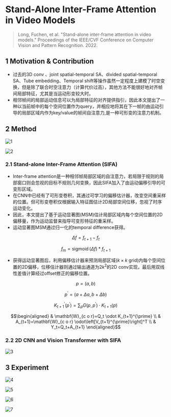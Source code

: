 # Stand-Alone Inter-Frame Attention in Video Models

> Long, Fuchen, et al. "Stand-alone inter-frame attention in video models." Proceedings of the IEEE/CVF Conference on Computer Vision and Pattern Recognition. 2022.

## 1 Motivation & Contribution

- 过去的3D conv 、joint spatial-temporal SA、divided spatial-temporal SA、Tube embedding、Temporal shift等操作虽然一定程度上建模了时空变换，但是除了联合时空注意力（计算代价过高），其他方法不能很好地对齐帧间局部特征，尤其是当运动形变较大时。
- 相邻帧间的局部运动信息可以为局部特征的对齐提供指引，因此本文提出了一种以当前帧中的每个空间位置作为query，并相应地将其在下一帧的由运动引导的局部区域内作为key/value的帧间自注意力,是一种可形变的注意力机制。

## 2 Method

![1](images/SIFA_1.png)

![2](images/SIFA_2.png)

### 2.1 Stand-alone Inter-Frame Attention (SIFA)

- Inter-frame attention是一种相邻帧局部区域的自注意力，若局限于规则的局部窗口则会忽视的目标不规则几何变换，因此SIFA加入了由运动偏移引导的可变形区域。
- 在CNN中已经有了可形变卷积，其通过可学习的偏移估计器，改变空间重采样的位置。但可形变卷积仅根据输入特征图估计2D局部空间位移，忽视了时序运动变化。
- 因此，本文提出了基于运动显著图(MSM)估计局部区域内每个空间位置的2D偏移量，作为运动监督来指导可变形特征的重采样。
- 运动显著图MSM通过归一化的temporal difference获得。

$$\Delta f=f_{t+1}-f_t$$

$$f_m=\operatorname{sigmoid}(\Delta f) * f_{t+1}$$

- 获得运动显著图后，利用偏移估计器来预测局部区域($k\times k$ grid)内每个空间位置的2D偏移，位移估计器则通过输出通道为$2k^2$的2D conv实现，最后用双线性差值计算经过offset修正的偏移位置。

$$p=(a,b)$$

$$p^{\prime}=(a+\Delta a, b+\Delta b)$$

$$K_{t+1}^{\prime}\left(p^{\prime}\right)=\sum_p G\left(p, p^{\prime}\right) \cdot K_{t+1}(p)$$

$$\begin{aligned}
& \mathbf{W}_{c o r}=Q_t \odot K_{t+1}^{\prime} \\
& A_{t+1}=\mathbf{W}_{c o r} \odot\left[V_{t+1}^{\prime}\right]^T \\
& Y_t=Q_t+A_{t+1}
\end{aligned}$$

### 2.2 2D CNN and Vision Transformer with SIFA

![3](images/SIFA_3.png)

## 3 Experiment

![4](images/SIFA_4.png)

![5](images/SIFA_5.png)

![6](images/SIFA_6.png)

![7](images/SIFA_7.png)
